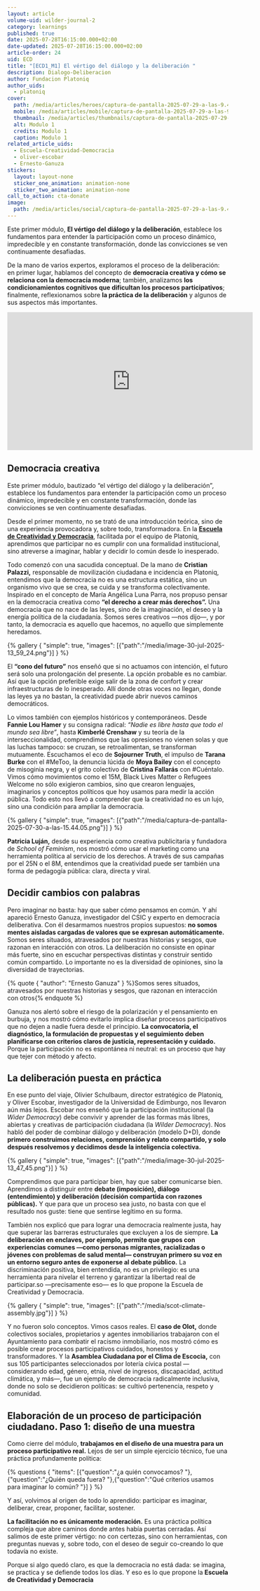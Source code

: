 ```yaml
---
layout: article
volume-uid: wilder-journal-2
category: learnings
published: true
date: 2025-07-28T16:15:00.000+02:00
date-updated: 2025-07-28T16:15:00.000+02:00
article-order: 24
uid: ECD
title: "[ECD1_M1] El vértigo del diálogo y la deliberación "
description: Dialogo-Deliberacion
author: Fundacion Platoniq
author_uids:
  - platoniq
cover:
  path: /media/articles/heroes/captura-de-pantalla-2025-07-29-a-las-9.43.05.png
  mobile: /media/articles/mobile/captura-de-pantalla-2025-07-29-a-las-9.43.05.png
  thumbnail: /media/articles/thumbnails/captura-de-pantalla-2025-07-29-a-las-9.43.05.png
  alt: Modulo 1
  credits: Modulo 1
  caption: Modulo 1
related_article_uids:
  - Escuela-Creatividad-Democracia
  - oliver-escobar
  - Ernesto-Ganuza
stickers:
  layout: layout-none
  sticker_one_animation: animation-none
  sticker_two_animation: animation-none
call_to_action: cta-donate
image:
  path: /media/articles/social/captura-de-pantalla-2025-07-29-a-las-9.43.05.png
---
```

Este primer módulo, **El vértigo del diálogo y la deliberación**, establece los fundamentos para entender la participación como un proceso dinámico, impredecible y en constante transformación, donde las convicciones se ven continuamente desafiadas. 

De la mano de varios expertos, exploramos el proceso de la deliberación: en primer lugar, hablamos del concepto de **democracia creativa y cómo se relaciona con la democracia moderna**; también, analizamos **los condicionamientos cognitivos que dificultan los procesos participativos**; finalmente, reflexionamos sobre **la práctica de la deliberación** y algunos de sus aspectos más importantes.

<iframe width="560" height="315" src="https://www.youtube.com/embed/H6WreQY9wpI?si=LMK_LqP_ORGcPZRB" title="YouTube video player" frameborder="0" allow="accelerometer; autoplay; clipboard-write; encrypted-media; gyroscope; picture-in-picture; web-share" referrerpolicy="strict-origin-when-cross-origin" allowfullscreen></iframe>

## **Democracia creativa**

Este primer módulo, bautizado “el vértigo del diálogo y la deliberación”*,* establece los fundamentos para entender la participación como un proceso dinámico, impredecible y en constante transformación, donde las convicciones se ven continuamente desafiadas. 

Desde el primer momento, no se trató de una introducción teórica, sino de una experiencia provocadora y, sobre todo, transformadora. En la **[Escuela de Creatividad y Democracia](https://www.democraciacreativa.org/)**, facilitada por el equipo de Platoniq, aprendimos que participar no es cumplir con una formalidad institucional, sino atreverse a imaginar, hablar y decidir lo común desde lo inesperado.

Todo comenzó con una sacudida conceptual. De la mano de **Cristian Palazzi,** responsable de movilización ciudadana e incidencia en Platoniq, entendimos que la democracia no es una estructura estática, sino un organismo vivo que se crea, se cuida y se transforma colectivamente. Inspirado en el concepto de María Angélica Luna Parra, nos propuso pensar en la democracia creativa como **“el derecho a crear más derechos”.** Una democracia que no nace de las leyes, sino de la imaginación, el deseo y la energía política de la ciudadanía. Somos seres creativos —nos dijo—, y por tanto, la democracia es aquello que hacemos, no aquello que simplemente heredamos.

{% gallery { "simple": true, "images": [{"path":"/media/image-30-jul-2025-13_59_24.png"}] } %}

El **“cono del futuro”** nos enseñó que si no actuamos con intención, el futuro será solo una prolongación del presente. La opción probable es no cambiar. Así que la opción preferible exige salir de la zona de confort y crear infraestructuras de lo inesperado. Allí donde otras voces no llegan, donde las leyes ya no bastan, la creatividad puede abrir nuevos caminos democráticos.

Lo vimos también con ejemplos históricos y contemporáneos. Desde **Fannie Lou Hamer** y su consigna radical: *“Nadie es libre hasta que todo el mundo sea libre”*, hasta **Kimberlé Crenshaw** y su teoría de la interseccionalidad, comprendimos que las opresiones no vienen solas y que las luchas tampoco: se cruzan, se retroalimentan, se transforman mutuamente. Escuchamos el eco de **Sojourner Truth**, el impulso de **Tarana Burke** con el #MeToo, la denuncia lúcida de **Moya Bailey** con el concepto de misoginia negra, y el grito colectivo de **Cristina Fallarás** con #Cuéntalo. Vimos cómo movimientos como el 15M, Black Lives Matter o Refugees Welcome no sólo exigieron cambios, sino que crearon lenguajes, imaginarios y conceptos políticos que hoy usamos para medir la acción pública. Todo esto nos llevó a comprender que la creatividad no es un lujo, sino una condición para ampliar la democracia. 

{% gallery { "simple": true, "images": [{"path":"/media/captura-de-pantalla-2025-07-30-a-las-15.44.05.png"}] } %}

**Patricia Luján,** desde su experiencia como creativa publicitaria y fundadora de *School of Feminism*, nos mostró cómo usar el marketing como una herramienta política al servicio de los derechos. A través de sus campañas por el 25N o el 8M, entendimos que la creatividad puede ser también una forma de pedagogía pública: clara, directa y viral.

## **Decidir cambios con palabras**

Pero imaginar no basta: hay que saber cómo pensamos en común. Y ahí apareció Ernesto Ganuza, investigador del CSIC y experto en democracia deliberativa. Con él desarmamos nuestros propios supuestos: **no somos mentes aisladas cargadas de valores que se expresan automáticamente.** Somos seres situados, atravesados por nuestras historias y sesgos, que razonan en interacción con otros. La deliberación no consiste en opinar más fuerte, sino en escuchar perspectivas distintas y construir sentido común compartido. Lo importante no es la diversidad de opiniones, sino la diversidad de trayectorias.

{% quote { "author": "Ernesto Ganuza" } %}Somos seres situados, atravesados por nuestras historias y sesgos, que razonan en interacción con otros{% endquote %}

Ganuza nos alertó sobre el riesgo de la polarización y el pensamiento en burbuja, y nos mostró cómo evitarlo implica diseñar procesos participativos que no dejen a nadie fuera desde el principio. **La convocatoria, el diagnóstico, la formulación de propuestas y el seguimiento deben planificarse con criterios claros de justicia, representación y cuidado.** Porque la participación no es espontánea ni neutral: es un proceso que hay que tejer con método y afecto.

## **La deliberación puesta en práctica**

En ese punto del viaje, Olivier Schulbaum, director estratégico de Platoniq, y Oliver Escobar, investigador de la Universidad de Edimburgo, nos llevaron aún más lejos. Escobar nos enseñó que la participación institucional (la *Wider Democracy*) debe convivir y aprender de las formas más libres, abiertas y creativas de participación ciudadana (la *Wilder Democracy*). Nos habló del poder de combinar diálogo y deliberación (modelo D+D), donde **primero construimos relaciones, comprensión y relato compartido, y solo después resolvemos y decidimos desde la inteligencia colectiva.**

{% gallery { "simple": true, "images": [{"path":"/media/image-30-jul-2025-13_47_45.png"}] } %}

Comprendimos que para participar bien, hay que saber comunicarse bien. Aprendimos a distinguir entre **debate (imposición), diálogo (entendimiento) y deliberación (decisión compartida con razones públicas).** Y que para que un proceso sea justo, no basta con que el resultado nos guste: tiene que sentirse legítimo en su forma.

También nos explicó que para lograr una democracia realmente justa, hay que superar las barreras estructurales que excluyen a los de siempre. **La deliberación en enclaves, por ejemplo, permite que grupos con experiencias comunes —como personas migrantes, racializadas o jóvenes con problemas de salud mental— construyan primero su voz en un entorno seguro antes de exponerse al debate público.** La discriminación positiva, bien entendida, no es un privilegio: es una herramienta para nivelar el terreno y garantizar la libertad real de participar.so —precisamente eso— es lo que propone la Escuela de Creatividad y Democracia.

{% gallery { "simple": true, "images": [{"path":"/media/scot-climate-assembly.jpg"}] } %}

Y no fueron solo conceptos. Vimos casos reales. El **caso de Olot,** donde colectivos sociales, propietarios y agentes inmobiliarios trabajaron con el Ayuntamiento para combatir el racismo inmobiliario, nos mostró cómo es posible crear procesos participativos cuidados, honestos y transformadores. Y la **Asamblea Ciudadana por el Clima de Escocia,** con sus 105 participantes seleccionados por lotería cívica postal —considerando edad, género, etnia, nivel de ingresos, discapacidad, actitud climática, y más—, fue un ejemplo de democracia radicalmente inclusiva, donde no solo se decidieron políticas: se cultivó pertenencia, respeto y comunidad.

## **Elaboración de un proceso de participación ciudadano. Paso 1: diseño de una muestra**

Como cierre del módulo, **trabajamos en el diseño de una muestra para un proceso participativo real.** Lejos de ser un simple ejercicio técnico, fue una práctica profundamente política: 

{% questions { "items": [{"question":"¿a quién convocamos? "},{"question":"¿Quién queda fuera? "},{"question":"Qué criterios usamos para imaginar lo común? "}] } %}

Y así, volvimos al origen de todo lo aprendido: participar es imaginar, deliberar, crear, proponer, facilitar, sostener.

**La facilitación no es únicamente moderación.** Es una práctica política compleja que abre caminos donde antes había puertas cerradas. Así salimos de este primer vértigo: no con certezas, sino con herramientas, con preguntas nuevas y, sobre todo, con el deseo de seguir co-creando lo que todavía no existe.

Porque si algo quedó claro, es que la democracia no está dada: se imagina, se practica y se defiende todos los días. Y eso es lo que propone la **Escuela de Creatividad y Democracia**
